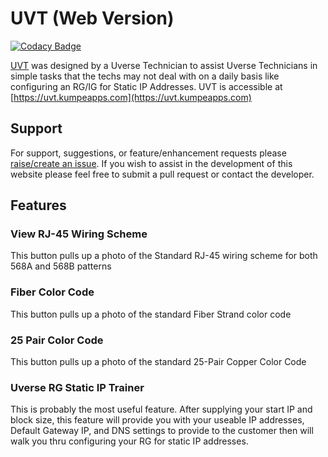 # UVT (Web Version)

[![Codacy Badge](https://api.codacy.com/project/badge/Grade/2cbf45b38dab4bfebd055006ce8c574a)](https://app.codacy.com/gh/kumpeapps/UVT_PHP?utm_source=github.com&utm_medium=referral&utm_content=kumpeapps/UVT_PHP&utm_campaign=Badge_Grade_Settings)

[UVT](https://uvt.kumpeapps.com) was designed by a Uverse Technician to assist Uverse Technicians in simple tasks that the techs may not deal with on a daily basis like configuring an RG/IG for Static IP Addresses.
UVT is accessible at [https://uvt.kumpeapps.com](https://uvt.kumpeapps.com)

## Support
For support, suggestions, or feature/enhancement requests please [raise/create an issue](https://github.com/kumpeapps/UVT_PHP/issues/new/choose).
If you wish to assist in the development of this website please feel free to submit a pull request or contact the developer.

## Features

### View RJ-45 Wiring Scheme
This button pulls up a photo of the Standard RJ-45 wiring scheme for both 568A and 568B patterns

### Fiber Color Code
This button pulls up a photo of the standard Fiber Strand color code

### 25 Pair Color Code
This button pulls up a photo of the standard 25-Pair Copper Color Code

### Uverse RG Static IP Trainer
This is probably the most useful feature. After supplying your start IP and block size, this feature will provide you with your useable IP addresses, Default Gateway IP, and DNS settings to provide to the customer then will walk you thru configuring your RG for static IP addresses.